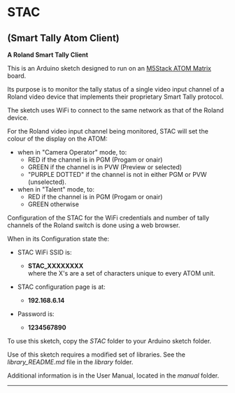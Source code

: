 # STAC
## (Smart Tally Atom Client)
**A Roland Smart Tally Client**

This is an Arduino sketch designed to run on an [M5Stack ATOM Matrix](https://docs.m5stack.com/#/en/core/atom_matrix) board.

Its purpose is to monitor the tally status of a single video input channel 
of a Roland video device that implements their proprietary Smart Tally protocol.

The sketch uses WiFi to connect to the same network as that of the Roland device.

For the Roland video input channel being monitored, STAC will set
the colour of the display on the ATOM:

+ when in "Camera Operator" mode, to:  
     - RED if the channel is in PGM (Progam or onair)
     - GREEN if the channel is in PVW (Preview or selected)
     - "PURPLE DOTTED" if the channel is not in either PGM or PVW (unselected).  
+ when in "Talent" mode, to:
     - RED if the channel is in PGM (Progam or onair)
     - GREEN otherwise

Configuration of the STAC for the WiFi credentials and number of tally 
channels of the Roland switch is done using a web browser.

When in its Configuration state the:

* STAC WiFi SSID is:  
    - **STAC_XXXXXXXX**  
where the X's are a set of characters unique to every ATOM unit.
* STAC configuration page is at:  
    - **192.168.6.14**

* Password is:  
    - **1234567890**

To use this sketch, copy the *STAC* folder to your Arduino sketch folder.

Use of this sketch requires a modified set of libraries. See the *library_README.md* file in the *library* folder.

Additional information is in the User Manual, located in the *manual* folder.

---
